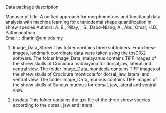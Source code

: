 Data package description 

Manuscript title: A unified approach for morphometrics and functional data analysis with machine learning for craniodental shape quantification in shrew species
Authors:  A. B., Pillay, , S., Dabo-Niang, A., Abu, Omar, H.D., Pathmanathan  
Email: : dharini@um.edu.my


1. Image_Data_Shrew
This folder contains three subfolders. From these images, landmark coordinate data were taken using the tpsDIG2 software.
The folder Image_Data_malayanus contains TIFF images of the shrew skulls of Crocidura malalayana for dorsal,jaw, lateral and ventral view.
The folder Image_Data_monticola contains TIFF images of the shrew skulls of Crocidura monticola for dorsal, jaw, lateral and ventral view.
The folder Image_Data_murinus contains TIFF images of the shrew skulls of Suncus murinus for dorsal, jaw, lateral and ventral view.


2. tpsdata
This folder contains the tps file of the three shrew species according to the dorsal, jaw and lateral








